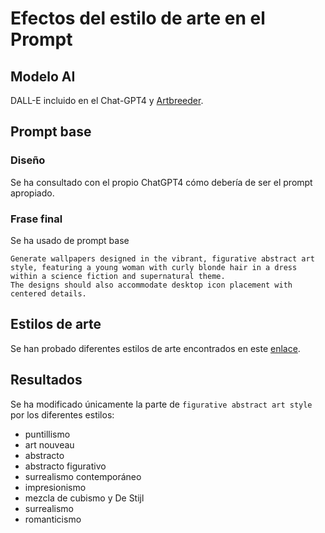 # Efectos del estilo de arte en el Prompt
## Modelo AI
DALL-E incluido en el Chat-GPT4 y [Artbreeder](https://www.artbreeder.com/create/prompter?fromCreate=1).

## Prompt base
### Diseño
Se ha consultado con el propio ChatGPT4 cómo debería de ser el prompt apropiado.
### Frase final
Se ha usado de prompt base 

```
Generate wallpapers designed in the vibrant, figurative abstract art style, featuring a young woman with curly blonde hair in a dress within a science fiction and supernatural theme.
The designs should also accommodate desktop icon placement with centered details.
```

## Estilos de arte
Se han probado diferentes estilos de arte encontrados en este [enlace](https://www.reprodart.com/a/estilos-artisticos.html).
## Resultados
Se ha modificado únicamente la parte de `figurative abstract art style` por los diferentes estilos:
- puntillismo
- art nouveau
- abstracto
- abstracto figurativo
- surrealismo contemporáneo
- impresionismo
- mezcla de cubismo y De Stijl
- surrealismo
- romanticismo
